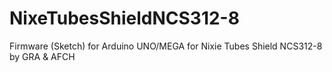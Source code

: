 # NixeTubesShieldNCS312-8
Firmware (Sketch) for Arduino UNO/MEGA for Nixie Tubes Shield NCS312-8 by GRA &amp; AFCH
